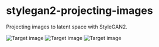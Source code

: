 # stylegan2-projecting-images
Projecting images to latent space with StyleGAN2.

![Target image](https://raw.githubusercontent.com/wiki/woctezuma/stylegan2-projecting-images/00000-project-real-images/image0000-target.png) ![Target image](https://raw.githubusercontent.com/wiki/woctezuma/stylegan2-projecting-images/00000-project-real-images/image0000-step0200.png) ![Target image](https://raw.githubusercontent.com/wiki/woctezuma/stylegan2-projecting-images/00000-project-real-images/image0000-step1000.png)
